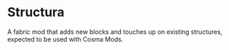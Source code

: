 # Structura

A fabric mod that adds new blocks and touches up on existing structures, expected to be used with Cosma Mods.
